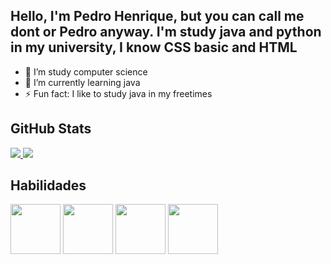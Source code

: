 ## Hello, I'm Pedro Henrique, but you can call me dont or Pedro anyway. I'm study java and python in my university, I know CSS basic and HTML

- 🔭 I’m study computer science
- 🌱 I’m currently learning java 
- ⚡ Fun fact: I like to study java in my freetimes 

## GitHub Stats
<div>
  <a href="https://github.com/dontzinn">
    <img align="bottom" src="https://github-readme-stats.vercel.app/api?username=dontzinn&theme=tokyonight&show_icons=true"/>
  <a href="https://github.com/dontzinn/github-readme-stats">
    <img  align="bottom"src="https://github-readme-stats.vercel.app/api/top-langs/?username=dontzinn&layout=compact&theme=tokyonight" />
  </a>
</div>

## Habilidades
<div>
  <img height="80em" src="https://cdn.jsdelivr.net/gh/devicons/devicon/icons/html5/html5-plain-wordmark.svg" />
  <img height="80em" src="https://cdn.jsdelivr.net/gh/devicons/devicon/icons/css3/css3-plain-wordmark.svg" />
  <img height="80em" src="https://cdn.jsdelivr.net/gh/devicons/devicon/icons/java/java-plain.svg" />
  <img height="80em" src="https://cdn.jsdelivr.net/gh/devicons/devicon/icons/python/python-plain-wordmark.svg" />  
</div>
